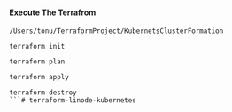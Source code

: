 #### Execute The Terrafrom
```
/Users/tonu/TerraformProject/KubernetsClusterFormation
```
```
terraform init
```
```
terraform plan
```
```
terraform apply
```
```
terraform destroy
```# terraform-linode-kubernetes
